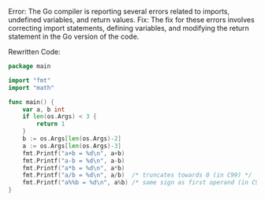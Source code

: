 Error: The Go compiler is reporting several errors related to imports, undefined variables, and return values.
Fix: The fix for these errors involves correcting import statements, defining variables, and modifying the return statement in the Go version of the code.

Rewritten Code:
```go
package main

import "fmt"
import "math"

func main() {
	var a, b int
	if len(os.Args) < 3 {
		return 1
	}
	b := os.Args[len(os.Args)-2]
	a := os.Args[len(os.Args)-3]
	fmt.Printf("a+b = %d\n", a+b)
	fmt.Printf("a-b = %d\n", a-b)
	fmt.Printf("a*b = %d\n", a*b)
	fmt.Printf("a/b = %d\n", a/b)  /* truncates towards 0 (in C99) */
	fmt.Printf("a%%b = %d\n", a%b) /* same sign as first operand (in C99) */
}
```
